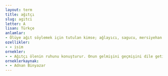 ```yaml
---
layout: term
title: ağıtçı
slug: agitci
letter: A
lisan: Türkçe
anlamlar:
- Ölüye ağıt söylemek için tutulan kimse; ağlayıcı, sagucu, mersiyehan
ozellikler:
- - isim
ornekler:
- - Ağıtçı ölenin ruhunu konuşturur. Onun gelmişini geçmişini dile getirir.
orneklerkaynak:
- - Adnan Binyazar
---
```

